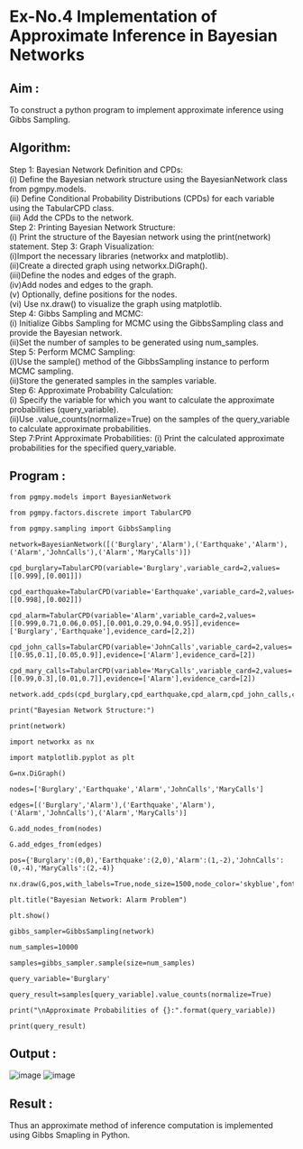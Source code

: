 # Ex-No.4 Implementation of Approximate Inference in Bayesian Networks
## Aim : 
   To construct a python program to implement approximate inference using Gibbs Sampling.

## Algorithm:

Step 1: Bayesian Network Definition and CPDs:<br>
(i) Define the Bayesian network structure using the BayesianNetwork class from pgmpy.models.<br>
(ii) Define Conditional Probability Distributions (CPDs) for each variable using the TabularCPD class.<br>
(iii) Add the CPDs to the network.<br>
Step 2: Printing Bayesian Network Structure:<br>
(i) Print the structure of the Bayesian network using the print(network) statement.
Step 3: Graph Visualization:<br>
(i)Import the necessary libraries (networkx and matplotlib).<br>
(ii)Create a directed graph using networkx.DiGraph().<br>
(iii)Define the nodes and edges of the graph.<br>
(iv)Add nodes and edges to the graph.<br>
(v) Optionally, define positions for the nodes.<br>
(vi) Use nx.draw() to visualize the graph using matplotlib.<br>
Step 4: Gibbs Sampling and MCMC:<br>
(i) Initialize Gibbs Sampling for MCMC using the GibbsSampling class and provide the Bayesian network.<br>
(ii)Set the number of samples to be generated using num_samples.<br>
Step 5: Perform MCMC Sampling:<br>
(i)Use the sample() method of the GibbsSampling instance to perform MCMC sampling.<br>
(ii)Store the generated samples in the samples variable.<br>
Step 6: Approximate Probability Calculation:<br>
(i) Specify the variable for which you want to calculate the approximate probabilities (query_variable).<br>
(ii)Use .value_counts(normalize=True) on the samples of the query_variable to calculate approximate probabilities.<br>
Step 7:Print Approximate Probabilities:
(i) Print the calculated approximate probabilities for the specified query_variable.<br>

## Program :
```
from pgmpy.models import BayesianNetwork

from pgmpy.factors.discrete import TabularCPD

from pgmpy.sampling import GibbsSampling

network=BayesianNetwork([('Burglary','Alarm'),('Earthquake','Alarm'),('Alarm','JohnCalls'),('Alarm','MaryCalls')])

cpd_burglary=TabularCPD(variable='Burglary',variable_card=2,values=[[0.999],[0.001]])

cpd_earthquake=TabularCPD(variable='Earthquake',variable_card=2,values=[[0.998],[0.002]])

cpd_alarm=TabularCPD(variable='Alarm',variable_card=2,values=[[0.999,0.71,0.06,0.05],[0.001,0.29,0.94,0.95]],evidence=['Burglary','Earthquake'],evidence_card=[2,2])

cpd_john_calls=TabularCPD(variable='JohnCalls',variable_card=2,values=[[0.95,0.1],[0.05,0.9]],evidence=['Alarm'],evidence_card=[2])

cpd_mary_calls=TabularCPD(variable='MaryCalls',variable_card=2,values=[[0.99,0.3],[0.01,0.7]],evidence=['Alarm'],evidence_card=[2])

network.add_cpds(cpd_burglary,cpd_earthquake,cpd_alarm,cpd_john_calls,cpd_mary_calls)

print("Bayesian Network Structure:")

print(network)

import networkx as nx

import matplotlib.pyplot as plt

G=nx.DiGraph()

nodes=['Burglary','Earthquake','Alarm','JohnCalls','MaryCalls']

edges=[('Burglary','Alarm'),('Earthquake','Alarm'),('Alarm','JohnCalls'),('Alarm','MaryCalls')]

G.add_nodes_from(nodes)

G.add_edges_from(edges)

pos={'Burglary':(0,0),'Earthquake':(2,0),'Alarm':(1,-2),'JohnCalls':(0,-4),'MaryCalls':(2,-4)}

nx.draw(G,pos,with_labels=True,node_size=1500,node_color='skyblue',font_size=10,font_weight='bold',arrowsize=20)

plt.title("Bayesian Network: Alarm Problem")

plt.show()

gibbs_sampler=GibbsSampling(network)

num_samples=10000

samples=gibbs_sampler.sample(size=num_samples)

query_variable='Burglary'

query_result=samples[query_variable].value_counts(normalize=True)

print("\nApproximate Probabilities of {}:".format(query_variable))

print(query_result)
```
## Output :
![image](https://github.com/Jayalakshm1/Ex-No.-4--Implementation-of-Approximate-Inference-in-Bayesian-Networks/assets/130430542/324613f6-e668-4756-b61b-861b375a660e)
![image](https://github.com/Jayalakshm1/Ex-No.-4--Implementation-of-Approximate-Inference-in-Bayesian-Networks/assets/130430542/39d7b622-2621-4149-86f2-93d97ed0a325)


## Result : 
Thus an approximate method of inference computation is implemented using Gibbs Smapling in Python.
